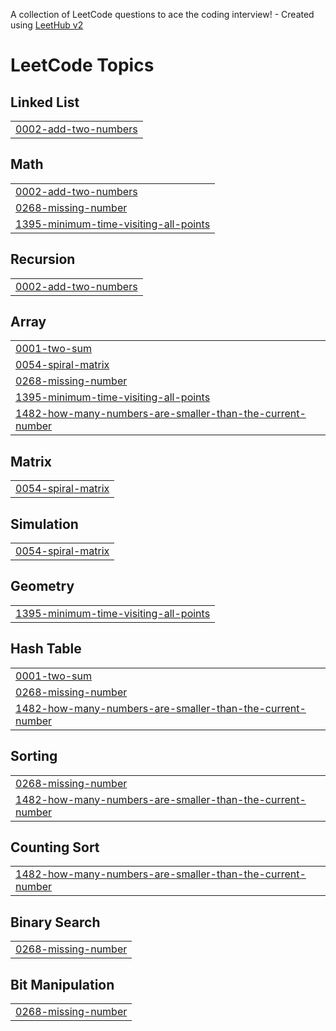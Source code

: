 A collection of LeetCode questions to ace the coding interview! - Created using [LeetHub v2](https://github.com/arunbhardwaj/LeetHub-2.0)
<!---LeetCode Topics Start-->
# LeetCode Topics
## Linked List
|  |
| ------- |
| [0002-add-two-numbers](https://github.com/VARUN1128/leetcode-solutions/tree/master/0002-add-two-numbers) |
## Math
|  |
| ------- |
| [0002-add-two-numbers](https://github.com/VARUN1128/leetcode-solutions/tree/master/0002-add-two-numbers) |
| [0268-missing-number](https://github.com/VARUN1128/leetcode-solutions/tree/master/0268-missing-number) |
| [1395-minimum-time-visiting-all-points](https://github.com/VARUN1128/leetcode-solutions/tree/master/1395-minimum-time-visiting-all-points) |
## Recursion
|  |
| ------- |
| [0002-add-two-numbers](https://github.com/VARUN1128/leetcode-solutions/tree/master/0002-add-two-numbers) |
## Array
|  |
| ------- |
| [0001-two-sum](https://github.com/VARUN1128/leetcode-solutions/tree/master/0001-two-sum) |
| [0054-spiral-matrix](https://github.com/VARUN1128/leetcode-solutions/tree/master/0054-spiral-matrix) |
| [0268-missing-number](https://github.com/VARUN1128/leetcode-solutions/tree/master/0268-missing-number) |
| [1395-minimum-time-visiting-all-points](https://github.com/VARUN1128/leetcode-solutions/tree/master/1395-minimum-time-visiting-all-points) |
| [1482-how-many-numbers-are-smaller-than-the-current-number](https://github.com/VARUN1128/leetcode-solutions/tree/master/1482-how-many-numbers-are-smaller-than-the-current-number) |
## Matrix
|  |
| ------- |
| [0054-spiral-matrix](https://github.com/VARUN1128/leetcode-solutions/tree/master/0054-spiral-matrix) |
## Simulation
|  |
| ------- |
| [0054-spiral-matrix](https://github.com/VARUN1128/leetcode-solutions/tree/master/0054-spiral-matrix) |
## Geometry
|  |
| ------- |
| [1395-minimum-time-visiting-all-points](https://github.com/VARUN1128/leetcode-solutions/tree/master/1395-minimum-time-visiting-all-points) |
## Hash Table
|  |
| ------- |
| [0001-two-sum](https://github.com/VARUN1128/leetcode-solutions/tree/master/0001-two-sum) |
| [0268-missing-number](https://github.com/VARUN1128/leetcode-solutions/tree/master/0268-missing-number) |
| [1482-how-many-numbers-are-smaller-than-the-current-number](https://github.com/VARUN1128/leetcode-solutions/tree/master/1482-how-many-numbers-are-smaller-than-the-current-number) |
## Sorting
|  |
| ------- |
| [0268-missing-number](https://github.com/VARUN1128/leetcode-solutions/tree/master/0268-missing-number) |
| [1482-how-many-numbers-are-smaller-than-the-current-number](https://github.com/VARUN1128/leetcode-solutions/tree/master/1482-how-many-numbers-are-smaller-than-the-current-number) |
## Counting Sort
|  |
| ------- |
| [1482-how-many-numbers-are-smaller-than-the-current-number](https://github.com/VARUN1128/leetcode-solutions/tree/master/1482-how-many-numbers-are-smaller-than-the-current-number) |
## Binary Search
|  |
| ------- |
| [0268-missing-number](https://github.com/VARUN1128/leetcode-solutions/tree/master/0268-missing-number) |
## Bit Manipulation
|  |
| ------- |
| [0268-missing-number](https://github.com/VARUN1128/leetcode-solutions/tree/master/0268-missing-number) |
<!---LeetCode Topics End-->